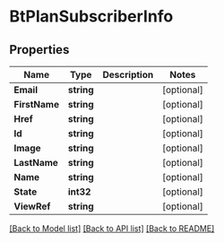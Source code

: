 # BtPlanSubscriberInfo

## Properties

Name | Type | Description | Notes
------------ | ------------- | ------------- | -------------
**Email** | **string** |  | [optional] 
**FirstName** | **string** |  | [optional] 
**Href** | **string** |  | [optional] 
**Id** | **string** |  | [optional] 
**Image** | **string** |  | [optional] 
**LastName** | **string** |  | [optional] 
**Name** | **string** |  | [optional] 
**State** | **int32** |  | [optional] 
**ViewRef** | **string** |  | [optional] 

[[Back to Model list]](../README.md#documentation-for-models) [[Back to API list]](../README.md#documentation-for-api-endpoints) [[Back to README]](../README.md)


